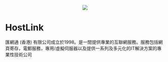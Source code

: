 
<p align="center">
  <a href="https://www.hostlink.com.hk" target="_blank">
    <img src="https://raw.githubusercontent.com/HostLink/HostLink/main/logo.webp" />
  </a>
</p>

# HostLink

匯網通 (香港) 有限公司成立於1998。是一間提供專業的互聯網服務。服務包括網頁寄存，電郵服務，專用/虛擬伺服器以及提供一系列及多元化的IT解決方案的專業性技術公司
